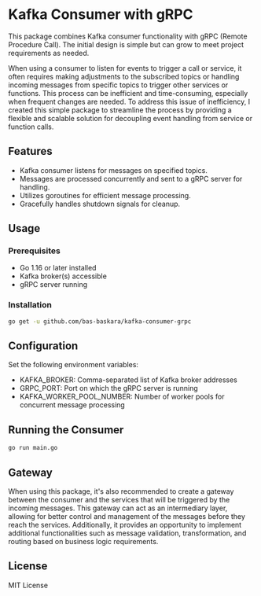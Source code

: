 # Kafka Consumer with gRPC

This package combines Kafka consumer functionality with gRPC (Remote Procedure Call). The initial design is simple but can grow to meet project requirements as needed.

When using a consumer to listen for events to trigger a call or service, it often requires making adjustments to the subscribed topics or handling incoming messages from specific topics to trigger other services or functions. This process can be inefficient and time-consuming, especially when frequent changes are needed. To address this issue of inefficiency, I created this simple package to streamline the process by providing a flexible and scalable solution for decoupling event handling from service or function calls.

## Features

- Kafka consumer listens for messages on specified topics.
- Messages are processed concurrently and sent to a gRPC server for handling.
- Utilizes goroutines for efficient message processing.
- Gracefully handles shutdown signals for cleanup.

## Usage

### Prerequisites

- Go 1.16 or later installed
- Kafka broker(s) accessible
- gRPC server running

### Installation

```bash
go get -u github.com/bas-baskara/kafka-consumer-grpc
```


## Configuration

Set the following environment variables:

- KAFKA_BROKER: Comma-separated list of Kafka broker addresses
- GRPC_PORT: Port on which the gRPC server is running
- KAFKA_WORKER_POOL_NUMBER: Number of worker pools for concurrent message processing


## Running the Consumer

```bash
go run main.go
```

## Gateway

When using this package, it's also recommended to create a gateway between the consumer and the services that will be triggered by the incoming messages. This gateway can act as an intermediary layer, allowing for better control and management of the messages before they reach the services. Additionally, it provides an opportunity to implement additional functionalities such as message validation, transformation, and routing based on business logic requirements.

## License

MIT License



